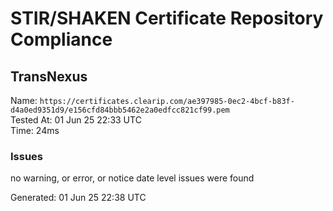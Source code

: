 # STIR/SHAKEN Certificate Repository Compliance

## TransNexus

Name: `https://certificates.clearip.com/ae397985-0ec2-4bcf-b83f-d4a0ed9351d9/e156cfd84bbb5462e2a0edfcc821cf99.pem`\
Tested At: 01 Jun 25 22:33 UTC\
Time: 24ms

### Issues

no warning, or error, or notice date level issues were found

Generated: 01 Jun 25 22:38 UTC